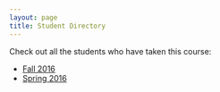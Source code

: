 ```yaml
---
layout: page
title: Student Directory
---
```


Check out all the students who have taken this course:

- [Fall 2016](fall_2016.html)
- [Spring 2016](spring_2016.html)
